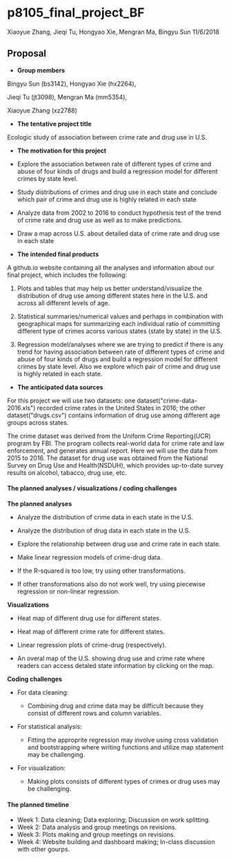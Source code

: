 p8105\_final\_project\_BF
================
Xiaoyue Zhang, Jieqi Tu, Hongyao Xie, Mengran Ma, Bingyu Sun
11/6/2018

Proposal
--------

-   **Group members**

Bingyu Sun (bs3142), Hongyao Xie (hx2264),

Jieqi Tu (jt3098), Mengran Ma (mm5354),

Xiaoyue Zhang (xz2788)

-   **The tentative project title**

Ecologic study of association between crime rate and drug use in U.S.

-   **The motivation for this project**
-   Explore the association between rate of different types of crime and abuse of four kinds of drugs and build a regression model for different crimes by state level.
-   Study distributions of crimes and drug use in each state and conclude which pair of crime and drug use is highly related in each state
-   Analyze data from 2002 to 2016 to conduct hypothesis test of the trend of crime rate and drug use as well as to make predictions.
-   Draw a map across U.S. about detailed data of crime rate and drug use in each state

-   **The intended final products**

A github.io website containing all the analyses and information about our final project, which includes the following:

1.  Plots and tables that may help us better understand/visualize the distribution of drug use among different states here in the U.S. and across all different levels of age.

2.  Statistical summaries/numerical values and perhaps in combination with geographical maps for summarizing each individual ratio of committing different type of crimes acorss various states (state by state) in the U.S.

3.  Regression model/analyses where we are trying to predict if there is any trend for having association between rate of different types of crime and abuse of four kinds of drugs and build a regression model for different crimes by state level. Also we explore which pair of crime and drug use is highly related in each state.

-   **The anticipated data sources**

For this project we will use two datasets: one dataset("crime-data-2016.xls") recorded crime rates in the United States in 2016; the other dataset("drugs.csv") contains information of drug use among different age groups across states.

The crime dataset was derived from the Uniform Crime Reporting(UCR) program by FBI. The program collects real-world data for crime rate and law enforcement, and generates annual report. Here we will use the data from 2015 to 2016. The dataset for drug use was obtained from the National Survey on Drug Use and Health(NSDUH), which provides up-to-date survey results on alcohol, tabacco, drug use, etc.

#### The planned analyses / visualizations / coding challenges

**The planned analyses**

-   Analyze the distribution of crime data in each state in the U.S.

-   Analyze the distribution of drug data in each state in the U.S.

-   Explore the relationship between drug use and crime rate in each state.

-   Make linear regression models of crime-drug data.

-   If the R-squared is too low, try using other transformations.

-   If other transformations also do not work well, try using piecewise regression or non-linear regression.

**Visualizations**

-   Heat map of different drug use for different states.

-   Heat map of different crime rate for different states.

-   Linear regression plots of crime-drug (respectively).

-   An overal map of the U.S. showing drug use and crime rate where readers can access detaled state information by clicking on the map.

**Coding challenges**

-   For data cleaning:

    -   Combining drug and crime data may be difficult because they consist of different rows and column variables.

-   For statistical analysis:

    -   Fitting the approprite regression may involve using cross validation and bootstrapping where writing functions and utilize map statement may be challenging.

-   For visualization:

    -   Making plots consists of different types of crimes or drug uses may be challenging.

#### The planned timeline

-   Week 1: Data cleaning; Data exploring; Discussion on work splitting.
-   Week 2: Data analysis and group meetings on revisions.
-   Week 3: Plots making and group meetings on revisions.
-   Week 4: Website building and dashboard making; In-class discussion with other gourps.
